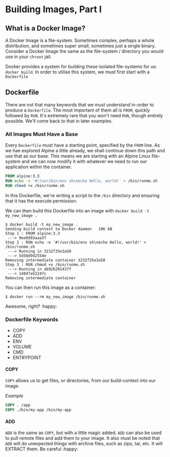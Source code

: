 # Building Images, Part I

## What is a Docker Image?

A Docker Image is a file-system. Sometimes complex, perhaps a whole distribution, and sometimes super small, sometimes just a single binary. Consider a Docker Image the same as the file-system / directory you would use in your `chroot` jail.

Docker provides a system for building these isolated file-systems for us: `docker build`. In order to utilise this system, we must first start with a `Dockerfile`

## Dockerfile

There are not that many keywords that we must understand in-order to produce a `Dockerfile`. The most important of them all is `FROM`, quickly followed by `RUN`. It's extremely rare that you won't need `RUN`, though entirely possible. We'll come back to that in later examples.

### All Images Must Have a Base

Every `Dockerfile` must have a starting point, specified by the `FROM` line. As we hae explored Alpine a little already, we shall continue down this path and use that as our base. This means we are starting with an Alpine Linux file-system and we can now modify it with whatever we need to run our application within the container.

```dockerfile
FROM alpine:3.3
RUN echo -e '#!/usr/bin/env sh\necho Hello, world!' > /bin/runme.sh
RUN chmod +x /bin/runme.sh
```

In this Dockerfile, we're writing a script to the `/bin` directory and ensuring that it has the execute permission.

We can then build this Dockerfile into an image with `docker build -t my_new_image .`

```shell
$ docker build -t my_new_image .
Sending build context to Docker daemon   106 kB
Step 1 : FROM alpine:3.3
 ---> 9ee0d93aaa3f
Step 2 : RUN echo -e '#!/usr/bin/env sh\necho Hello, world!' > /bin/runme.sh
 ---> Running in 3232f35e3a50
 ---> 5d58d942554e
Removing intermediate container 3232f35e3a50
Step 3 : RUN chmod +x /bin/runme.sh
 ---> Running in ab926201437f
 ---> 14847a52247c
Removing intermediate container
```

You can then run this image as a container:

```shell
$ docker run --rm my_new_image /bin/runme.sh
```

Awesome, right? :happy:

### Dockerfile Keywords

- COPY
- ADD
- ENV
- VOLUME
- CMD
- ENTRYPOINT

#### COPY

`COPY` allows us to get files, or directories, from our build-context into our image.

*Example*
```dockerfile
COPY . /app
COPY ./bin/my-app /bin/my-app
```

#### ADD
`ADD` is the same as `COPY`, but with a little magic added. `ADD` can also be used
to pull remote files and add them to your image. It also must be noted that `ADD` will
do unexpected things with archive files, such as zips, tar, etc. It will EXTRACT them.
Be careful :happy:

